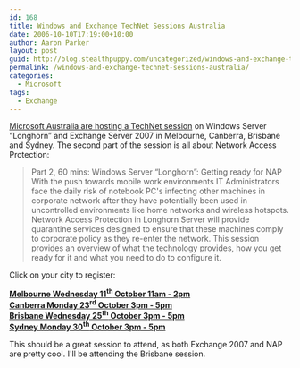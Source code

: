 ```yaml
---
id: 168
title: Windows and Exchange TechNet Sessions Australia
date: 2006-10-10T17:19:00+10:00
author: Aaron Parker
layout: post
guid: http://blog.stealthpuppy.com/uncategorized/windows-and-exchange-technet-sessions-australia
permalink: /windows-and-exchange-technet-sessions-australia/
categories:
  - Microsoft
tags:
  - Exchange
---
```

[Microsoft Australia are hosting a TechNet session](http://blogs.technet.com/itproaustralia/archive/2006/10/10/Windows-Server-_2200_Longhorn_2200_-and-Exchange-Server-2007-upcoming-TechNet-sessions.aspx) on Windows Server &#8220;Longhorn&#8221; and Exchange Server 2007 in Melbourne, Canberra, Brisbane and Sydney. The second part of the session is all about Network Access Protection:

> Part 2, 60 mins: Windows Server &#8220;Longhorn&#8221;: Getting ready for NAP  
> With the push towards mobile work environments IT Administrators face the daily risk of notebook PC's infecting other machines in corporate network after they have potentially been used in uncontrolled environments like home networks and wireless hotspots. Network Access Protection in Longhorn Server will provide quarantine services designed to ensure that these machines comply to corporate policy as they re-enter the network. This session provides an overview of what the technology provides, how you get ready for it and what you need to do to configure it.

Click on your city to register:

[**Melbourne Wednesday 11<sup>th</sup> October 11am - 2pm**](http://msevents.microsoft.com/CUI/EventDetail.aspx?EventID=1032310574&Culture=en-AU)  
**[Canberra Monday 23<sup>rd</sup> October 3pm - 5pm](http://msevents.microsoft.com/CUI/EventDetail.aspx?EventID=1032310561&Culture=en-AU)**  
**[Brisbane Wednesday 25<sup>th</sup> October 3pm - 5pm](http://msevents.microsoft.com/CUI/EventDetail.aspx?EventID=1032310571&Culture=en-AU)**  
**[Sydney Monday 30<sup>th</sup> October 3pm - 5pm](http://msevents.microsoft.com/CUI/EventDetail.aspx?EventID=1032310573&Culture=en-AU)**

This should be a great session to attend, as both Exchange 2007 and NAP are pretty cool. I'll be attending the Brisbane session.